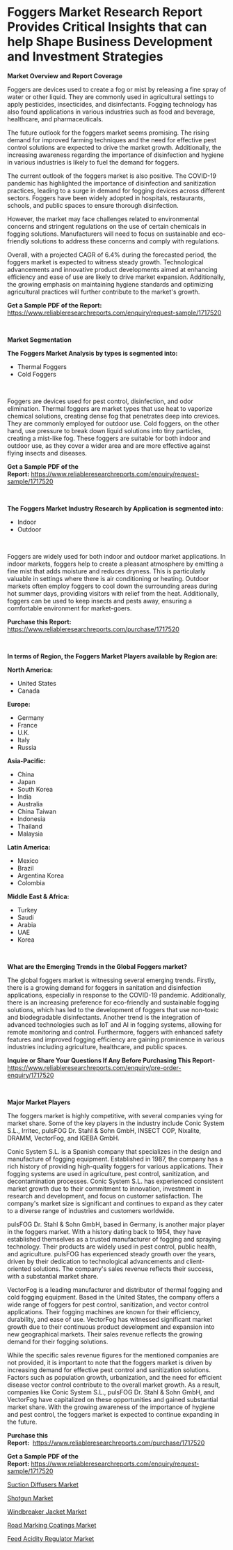 <p><h1>Foggers Market Research Report Provides Critical Insights that can help Shape Business Development and Investment Strategies</h1></p><p><strong>Market Overview and Report Coverage</strong></p>
<p><p>Foggers are devices used to create a fog or mist by releasing a fine spray of water or other liquid. They are commonly used in agricultural settings to apply pesticides, insecticides, and disinfectants. Fogging technology has also found applications in various industries such as food and beverage, healthcare, and pharmaceuticals.</p><p>The future outlook for the foggers market seems promising. The rising demand for improved farming techniques and the need for effective pest control solutions are expected to drive the market growth. Additionally, the increasing awareness regarding the importance of disinfection and hygiene in various industries is likely to fuel the demand for foggers.</p><p>The current outlook of the foggers market is also positive. The COVID-19 pandemic has highlighted the importance of disinfection and sanitization practices, leading to a surge in demand for fogging devices across different sectors. Foggers have been widely adopted in hospitals, restaurants, schools, and public spaces to ensure thorough disinfection.</p><p>However, the market may face challenges related to environmental concerns and stringent regulations on the use of certain chemicals in fogging solutions. Manufacturers will need to focus on sustainable and eco-friendly solutions to address these concerns and comply with regulations.</p><p>Overall, with a projected CAGR of 6.4% during the forecasted period, the foggers market is expected to witness steady growth. Technological advancements and innovative product developments aimed at enhancing efficiency and ease of use are likely to drive market expansion. Additionally, the growing emphasis on maintaining hygiene standards and optimizing agricultural practices will further contribute to the market's growth.</p></p>
<p><strong>Get a Sample PDF of the Report:</strong> <a href="https://www.reliableresearchreports.com/enquiry/request-sample/1717520">https://www.reliableresearchreports.com/enquiry/request-sample/1717520</a></p>
<p>&nbsp;</p>
<p><strong>Market Segmentation</strong></p>
<p><strong>The Foggers Market Analysis by types is segmented into:</strong></p>
<p><ul><li>Thermal Foggers</li><li>Cold Foggers</li></ul></p>
<p>&nbsp;</p>
<p><p>Foggers are devices used for pest control, disinfection, and odor elimination. Thermal foggers are market types that use heat to vaporize chemical solutions, creating dense fog that penetrates deep into crevices. They are commonly employed for outdoor use. Cold foggers, on the other hand, use pressure to break down liquid solutions into tiny particles, creating a mist-like fog. These foggers are suitable for both indoor and outdoor use, as they cover a wider area and are more effective against flying insects and diseases.</p></p>
<p><strong>Get a Sample PDF of the Report:</strong>&nbsp;<a href="https://www.reliableresearchreports.com/enquiry/request-sample/1717520">https://www.reliableresearchreports.com/enquiry/request-sample/1717520</a></p>
<p>&nbsp;</p>
<p><strong>The Foggers Market Industry Research by Application is segmented into:</strong></p>
<p><ul><li>Indoor</li><li>Outdoor</li></ul></p>
<p>&nbsp;</p>
<p><p>Foggers are widely used for both indoor and outdoor market applications. In indoor markets, foggers help to create a pleasant atmosphere by emitting a fine mist that adds moisture and reduces dryness. This is particularly valuable in settings where there is air conditioning or heating. Outdoor markets often employ foggers to cool down the surrounding areas during hot summer days, providing visitors with relief from the heat. Additionally, foggers can be used to keep insects and pests away, ensuring a comfortable environment for market-goers.</p></p>
<p><strong>Purchase this Report:</strong>&nbsp; <a href="https://www.reliableresearchreports.com/purchase/1717520">https://www.reliableresearchreports.com/purchase/1717520</a></p>
<p>&nbsp;</p>
<p><strong>In terms of Region, the Foggers Market Players available by Region are:</strong></p>
<p>
    <p> <strong> North America: </strong>
        <ul>
            <li>United States</li>
            <li>Canada</li>
        </ul>
        </p> 
    <p> <strong> Europe: </strong>
        <ul>
            <li>Germany</li>
            <li>France</li>
            <li>U.K.</li>
            <li>Italy</li>
            <li>Russia</li>
        </ul>
        </p> 
    <p> <strong> Asia-Pacific: </strong>
        <ul>
            <li>China</li>
            <li>Japan</li>
            <li>South Korea</li>
            <li>India</li>
            <li>Australia</li>
            <li>China Taiwan</li>
            <li>Indonesia</li>
            <li>Thailand</li>
            <li>Malaysia</li>
        </ul>
        </p> 
    <p> <strong> Latin America: </strong>
        <ul>
            <li>Mexico</li>
            <li>Brazil</li>
            <li>Argentina Korea</li>
            <li>Colombia</li>
        </ul>
        </p> 
    <p> <strong> Middle East & Africa: </strong>
        <ul>
            <li>Turkey</li>
            <li>Saudi</li>
            <li>Arabia</li>
            <li>UAE</li>
            <li>Korea</li>
        </ul>
    </p>
    </p>
<p>&nbsp;</p>
<p><strong>What are the Emerging Trends in the Global Foggers market?</strong></p>
<p><p>The global foggers market is witnessing several emerging trends. Firstly, there is a growing demand for foggers in sanitation and disinfection applications, especially in response to the COVID-19 pandemic. Additionally, there is an increasing preference for eco-friendly and sustainable fogging solutions, which has led to the development of foggers that use non-toxic and biodegradable disinfectants. Another trend is the integration of advanced technologies such as IoT and AI in fogging systems, allowing for remote monitoring and control. Furthermore, foggers with enhanced safety features and improved fogging efficiency are gaining prominence in various industries including agriculture, healthcare, and public spaces.</p></p>
<p><strong>Inquire or Share Your Questions If Any Before Purchasing This Report</strong>- <a href="https://www.reliableresearchreports.com/enquiry/pre-order-enquiry/1717520">https://www.reliableresearchreports.com/enquiry/pre-order-enquiry/1717520</a></p>
<p>&nbsp;</p>
<p><strong>Major Market Players</strong></p>
<p><p>The foggers market is highly competitive, with several companies vying for market share. Some of the key players in the industry include Conic System S.L., Irritec, pulsFOG Dr. Stahl & Sohn GmbH, INSECT COP, Nixalite, DRAMM, VectorFog, and IGEBA GmbH.</p><p>Conic System S.L. is a Spanish company that specializes in the design and manufacture of fogging equipment. Established in 1987, the company has a rich history of providing high-quality foggers for various applications. Their fogging systems are used in agriculture, pest control, sanitization, and decontamination processes. Conic System S.L. has experienced consistent market growth due to their commitment to innovation, investment in research and development, and focus on customer satisfaction. The company's market size is significant and continues to expand as they cater to a diverse range of industries and customers worldwide.</p><p>pulsFOG Dr. Stahl & Sohn GmbH, based in Germany, is another major player in the foggers market. With a history dating back to 1954, they have established themselves as a trusted manufacturer of fogging and spraying technology. Their products are widely used in pest control, public health, and agriculture. pulsFOG has experienced steady growth over the years, driven by their dedication to technological advancements and client-oriented solutions. The company's sales revenue reflects their success, with a substantial market share.</p><p>VectorFog is a leading manufacturer and distributor of thermal fogging and cold fogging equipment. Based in the United States, the company offers a wide range of foggers for pest control, sanitization, and vector control applications. Their fogging machines are known for their efficiency, durability, and ease of use. VectorFog has witnessed significant market growth due to their continuous product development and expansion into new geographical markets. Their sales revenue reflects the growing demand for their fogging solutions.</p><p>While the specific sales revenue figures for the mentioned companies are not provided, it is important to note that the foggers market is driven by increasing demand for effective pest control and sanitization solutions. Factors such as population growth, urbanization, and the need for efficient disease vector control contribute to the overall market growth. As a result, companies like Conic System S.L., pulsFOG Dr. Stahl & Sohn GmbH, and VectorFog have capitalized on these opportunities and gained substantial market share. With the growing awareness of the importance of hygiene and pest control, the foggers market is expected to continue expanding in the future.</p></p>
<p><strong>Purchase this Report:</strong>&nbsp;&nbsp;<a href="https://www.reliableresearchreports.com/purchase/1717520">https://www.reliableresearchreports.com/purchase/1717520</a></p>
<p></p>
<p><strong>Get a Sample PDF of the Report:</strong>&nbsp;<a href="https://www.reliableresearchreports.com/enquiry/request-sample/1717520">https://www.reliableresearchreports.com/enquiry/request-sample/1717520</a></p>
<p><p><a href="https://www.linkedin.com/pulse/decoding-suction-diffusers-market-deep-dive-latest-trends/">Suction Diffusers Market</a></p><p><a href="https://www.linkedin.com/pulse/shotgun-market-research-report-unlocks-analysis-financial/">Shotgun Market</a></p><p><a href="https://www.linkedin.com/pulse/windbreaker-jacket-market-research-report-unlocks-analysis/">Windbreaker Jacket Market</a></p><p><a href="https://medium.com/@jewelmohr/road-marking-coatings-market-competitive-analysis-market-trends-and-forecast-to-2030-9573c18766ba">Road Marking Coatings Market</a></p><p><a href="https://medium.com/@daveblock1987/feed-acidity-regulator-market-share-evolution-and-market-growth-trends-2023-2030-53ac9ed6ed51">Feed Acidity Regulator Market</a></p></p>